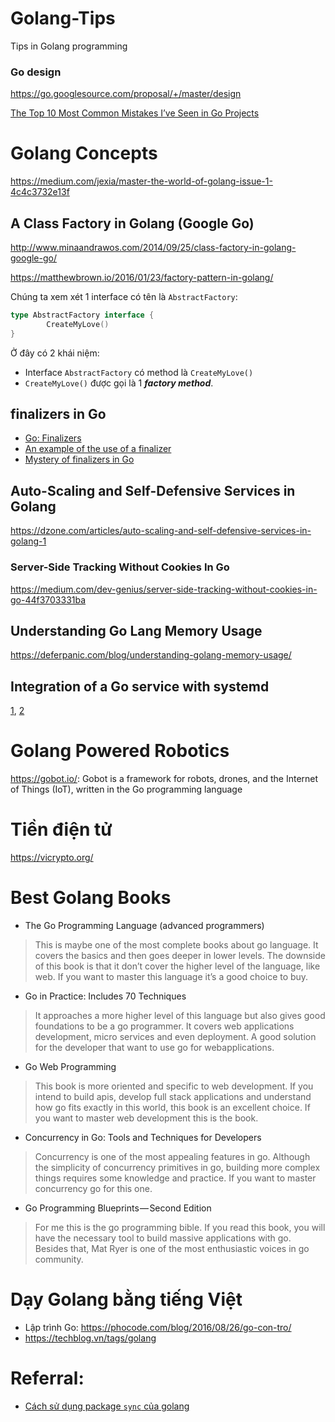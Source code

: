 # Golang-Tips
Tips in Golang programming
### Go design

https://go.googlesource.com/proposal/+/master/design

[The Top 10 Most Common Mistakes I’ve Seen in Go Projects](https://itnext.io/the-top-10-most-common-mistakes-ive-seen-in-go-projects-4b79d4f6cd65)


# Golang Concepts

https://medium.com/jexia/master-the-world-of-golang-issue-1-4c4c3732e13f

## A Class Factory in Golang (Google Go)

http://www.minaandrawos.com/2014/09/25/class-factory-in-golang-google-go/

https://matthewbrown.io/2016/01/23/factory-pattern-in-golang/

Chúng ta xem xét 1 interface có tên là `AbstractFactory`:

```go
type AbstractFactory interface {
        CreateMyLove()
}
```
Ở đây có 2 khái niệm:
- Interface `AbstractFactory` có method là `CreateMyLove()`
- `CreateMyLove()` được gọi là 1 ***factory method***.

## finalizers in Go
- [Go: Finalizers](https://medium.com/a-journey-with-go/go-finalizers-786df8e17687)
- [An example of the use of a finalizer](https://gist.github.com/deltamobile/6511901)
- [Mystery of finalizers in Go](https://lk4d4.darth.io/posts/finalizers/)

## Auto-Scaling and Self-Defensive Services in Golang

https://dzone.com/articles/auto-scaling-and-self-defensive-services-in-golang-1

### Server-Side Tracking Without Cookies In Go
https://medium.com/dev-genius/server-side-tracking-without-cookies-in-go-44f3703331ba

## Understanding Go Lang Memory Usage

https://deferpanic.com/blog/understanding-golang-memory-usage/

## Integration of a Go service with systemd
[1](https://vincent.bernat.im/en/blog/2017-systemd-golang), [2](https://vincent.bernat.im/en/blog/2018-systemd-golang-socket-activation)


# Golang Powered Robotics
https://gobot.io/: Gobot is a framework for robots, drones, and the Internet of Things (IoT), written in the Go programming language

# Tiền điện tử

https://vicrypto.org/

# Best Golang Books
- The Go Programming Language (advanced programmers)
> This is maybe one of the most complete books about go language. It covers the basics and then goes deeper in lower levels. The downside of this book is that it don’t cover the higher level of the language, like web.
If you want to master this language it’s a good choice to buy.

- Go in Practice: Includes 70 Techniques
> It approaches a more higher level of this language but also gives good foundations to be a go programmer. It covers web applications development, micro services and even deployment.
A good solution for the developer that want to use go for webapplications.

- Go Web Programming
> This book is more oriented and specific to web development. If you intend to build apis, develop full stack applications and understand how go fits exactly in this world, this book is an excellent choice.
If you want to master web development this is the book.

- Concurrency in Go: Tools and Techniques for Developers
> Concurrency is one of the most appealing features in go. Although the simplicity of concurrency primitives in go, building more complex things requires some knowledge and practice.
If you want to master concurrency go for this one.

- Go Programming Blueprints — Second Edition
> For me this is the go programming bible. If you read this book, you will have the necessary tool to build massive applications with go. Besides that, Mat Ryer is one of the most enthusiastic voices in go community.

# Dạy Golang bằng tiếng Việt
- Lập trình Go: https://phocode.com/blog/2016/08/26/go-con-tro/
- https://techblog.vn/tags/golang

# Referral:
- [Cách sử dụng package `sync` của golang](https://kipalog.com/posts/Cach-su-dung-package--sync--cua-golang)
